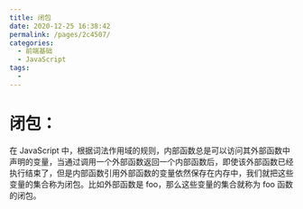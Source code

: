 ```yaml
---
title: 闭包
date: 2020-12-25 16:38:42
permalink: /pages/2c4507/
categories:
  - 前端基础
  - JavaScript
tags:
  - 
---
```


# 闭包：

在 JavaScript 中，根据词法作用域的规则，内部函数总是可以访问其外部函数中声明的变量，当通过调用一个外部函数返回一个内部函数后，即使该外部函数已经执行结束了，但是内部函数引用外部函数的变量依然保存在内存中，我们就把这些变量的集合称为闭包。比如外部函数是 foo，那么这些变量的集合就称为 foo 函数的闭包。